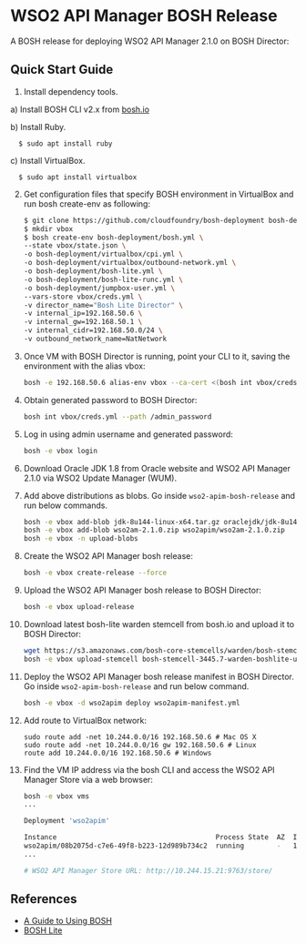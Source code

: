 # WSO2 API Manager BOSH Release

A BOSH release for deploying WSO2 API Manager 2.1.0 on BOSH Director:

## Quick Start Guide

1. Install dependency tools.

  a) Install BOSH CLI v2.x from [bosh.io](http://bosh.io/)
  
  b) Install Ruby.

      $ sudo apt install ruby 
    
  c) Install VirtualBox.

      $ sudo apt install virtualbox
    

2. Get configuration files that specify BOSH environment in VirtualBox and run bosh create-env as following:

    ```bash
    $ git clone https://github.com/cloudfoundry/bosh-deployment bosh-deployment
    $ mkdir vbox
    $ bosh create-env bosh-deployment/bosh.yml \
    --state vbox/state.json \
    -o bosh-deployment/virtualbox/cpi.yml \
    -o bosh-deployment/virtualbox/outbound-network.yml \
    -o bosh-deployment/bosh-lite.yml \
    -o bosh-deployment/bosh-lite-runc.yml \
    -o bosh-deployment/jumpbox-user.yml \
    --vars-store vbox/creds.yml \
    -v director_name="Bosh Lite Director" \
    -v internal_ip=192.168.50.6 \
    -v internal_gw=192.168.50.1 \
    -v internal_cidr=192.168.50.0/24 \
    -v outbound_network_name=NatNetwork
    ```

3. Once VM with BOSH Director is running, point your CLI to it, saving the environment with the alias vbox:

    ```bash
    bosh -e 192.168.50.6 alias-env vbox --ca-cert <(bosh int vbox/creds.yml --path /director_ssl/ca)
    ```

4. Obtain generated password to BOSH Director:

    ```bash
    bosh int vbox/creds.yml --path /admin_password
    ```

5. Log in using admin username and generated password:

    ```bash
    bosh -e vbox login
    ```

6. Download Oracle JDK 1.8 from Oracle website and WSO2 API Manager 2.1.0 via WSO2 Update Manager (WUM).

7. Add above distributions as blobs. Go inside `wso2-apim-bosh-release` and run below commands.

    ```bash
    bosh -e vbox add-blob jdk-8u144-linux-x64.tar.gz oraclejdk/jdk-8u144-linux-x64.tar.gz
    bosh -e vbox add-blob wso2am-2.1.0.zip wso2apim/wso2am-2.1.0.zip
    bosh -e vbox -n upload-blobs
    ```

8. Create the WSO2 API Manager bosh release:

    ```bash
    bosh -e vbox create-release --force
    ```

9. Upload the WSO2 API Manager bosh release to BOSH Director:

    ```bash
    bosh -e vbox upload-release
    ```

10. Download latest bosh-lite warden stemcell from bosh.io and upload it to BOSH Director:
    
    ```bash
    wget https://s3.amazonaws.com/bosh-core-stemcells/warden/bosh-stemcell-3445.7-warden-boshlite-ubuntu-trusty-go_agent.tgz
    bosh -e vbox upload-stemcell bosh-stemcell-3445.7-warden-boshlite-ubuntu-trusty-go_agent.tgz
    ```

11. Deploy the WSO2 API Manager bosh release manifest in BOSH Director. Go inside `wso2-apim-bosh-release` and run below command.

    ```bash
    bosh -e vbox -d wso2apim deploy wso2apim-manifest.yml
    ```

12. Add route to VirtualBox network:

    ```
    sudo route add -net 10.244.0.0/16 192.168.50.6 # Mac OS X
    sudo route add -net 10.244.0.0/16 gw 192.168.50.6 # Linux
    route add 10.244.0.0/16 192.168.50.6 # Windows
    ```

13. Find the VM IP address via the bosh CLI and access the WSO2 API Manager Store via a web browser:

    ```bash
    bosh -e vbox vms
    ...

    Deployment 'wso2apim'

    Instance                                       Process State  AZ  IPs           VM CID                                VM Type
    wso2apim/08b2075d-c7e6-49f8-b223-12d989b734c2  running        -   10.244.15.21  84cac420-fd02-4884-5821-0fad60e3ce29  wso2apim-resource-pool
    ...

    # WSO2 API Manager Store URL: http://10.244.15.21:9763/store/
    ```

## References

* [A Guide to Using BOSH](http://mariash.github.io/learn-bosh/)
* [BOSH Lite](https://bosh.io/docs/bosh-lite.html)
